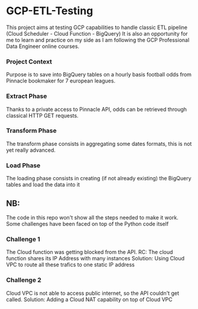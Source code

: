 # GCP-ETL-Testing
This project aims at testing GCP capabilities to handle classic ETL pipeline (Cloud Scheduler - Cloud Function - BigQuery)
It is also an opportunity for me to learn and practice on my side as I am following the GCP Professional Data Engineer online courses.

### Project Context
Purpose is to save into BigQuery tables on a hourly basis football odds from Pinnacle bookmaker for 7 european leagues.

### Extract Phase
Thanks to a private access to Pinnacle API, odds can be retrieved through classical HTTP GET requests.

### Transform Phase
The transform phase consists in aggregating some dates formats, this is not yet really advanced.

### Load Phase
The loading phase consists in creating (if not already existing) the BigQuery tables and load the data into it

## NB:
The code in this repo won't show all the steps needed to make it work.
Some challenges have been faced on top of the Python code itself

### Challenge 1
The Cloud function was getting blocked from the API. 
RC: The cloud function shares its IP Address with many instances
Solution: Using Cloud VPC to route all these trafics to one static IP address

### Challenge 2
Cloud VPC is not able to access public internet, so the API couldn't get called.
Solution: Adding a Cloud NAT capability on top of Cloud VPC
